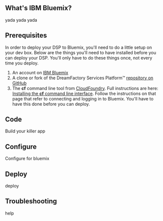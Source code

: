 
## What's IBM Bluemix?
yada yada yada

## Prerequisites
In order to deploy your DSP to Bluemix, you'll need to do a little setup on your dev box. Below are the things you'll need to have installed before you can deploy your DSP. You'll only have to do these things once, not every time you deploy.

 1. An account on [IBM Bluemix](http://www.bluemix.net)
 1. A clone or fork of the DreamFactory Services Platform&trade; [repository on GitHub](/dreamfactorysoftware/dsp-core)
 1. The **cf** command line tool from [CloudFoundry](http://cloudfoundry.org/). Full instructions are here: [Installing the **cf** command line interface](https://www.ng.bluemix.net/docs/#starters/BuildingWeb.html). Follow the instructions on that page that refer to connecting and logging in to Bluemix. You'll have to have this done before you can deploy. 

## Code
Build your killer app

## Configure
Configure for bluemix

## Deploy
deploy

## Troubleshooting
help